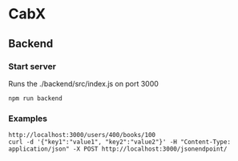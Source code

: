 # CabX

## Backend

### Start server

Runs the ./backend/src/index.js on port 3000

```
npm run backend
```

### Examples

```
http://localhost:3000/users/400/books/100
curl -d '{"key1":"value1", "key2":"value2"}' -H "Content-Type: application/json" -X POST http://localhost:3000/jsonendpoint/
``` 
